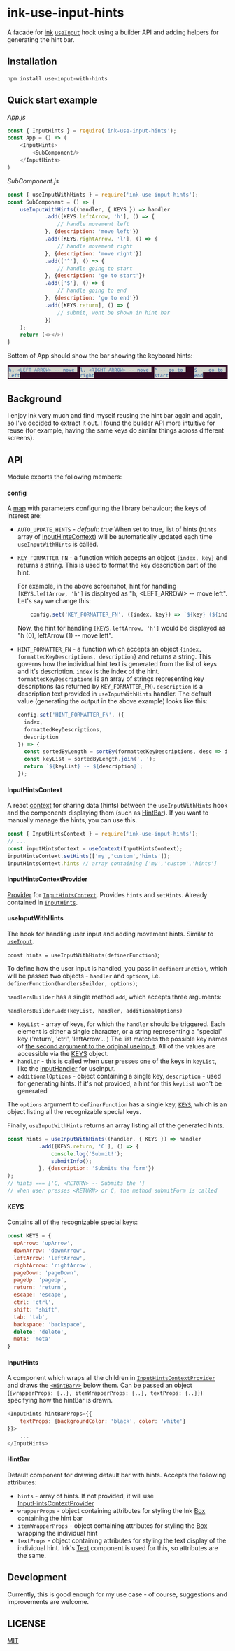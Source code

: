 # ink-use-input-hints

A facade for [ink](https://github.com/vadimdemedes/ink) [`useInput`](https://github.com/vadimdemedes/ink#useinputinputhandler-options) hook using a builder API and adding helpers for generating the hint bar.

## Installation 

    npm install use-input-with-hints

## Quick start example

_App.js_
```javascript
const { InputHints } = require('ink-use-input-hints');
const App = () => (
    <InputHints>
        <SubComponent/>
    </InputHints>
)
```
_SubComponent.js_    
```javascript
const { useInputWithHints } = require('ink-use-input-hints');
const SubComponent = () => {     
    useInputWithHints((handler, { KEYS }) => handler
            .add([KEYS.leftArrow, 'h'], () => {
                // handle movement left
            }, {description: 'move left'})
            .add([KEYS.rightArrow, 'l'], () => {
                // handle movement right
            }, {description: 'move right'})
            .add(['^'], () => {
                // handle going to start
            }, {description: 'go to start'})
            .add(['$'], () => {
                // handle going to end
            }, {description: 'go to end'})
            .add([KEYS.return], () => {
                // submit, wont be shown in hint bar
            }) 
    );
    return (<></>)
}
```

Bottom of App should show the bar showing the keyboard hints:

![Screenshot](./media/screenshot.png)

## Background
I enjoy Ink very much and find myself reusing the hint bar again and again, so I've decided to extract it out.
I found the builder API more intuitive for reuse (for example, having the same keys do similar things across different screens). 

## API

Module exports the following members: 

#### config
A [map](https://developer.mozilla.org/en-US/docs/Web/JavaScript/Reference/Global_Objects/Map) with parameters configuring the library behaviour; the keys of interest are: 
    
- `AUTO_UPDATE_HINTS` - _default: true_ When set to true, list of hints (`hints` array of [InputHintsContext](#InputHintsContext)) will be automatically updated each time `useInputWithHints` is called.
- `KEY_FORMATTER_FN` - a function which accepts an object `{index, key}` and returns a string. This is used to format the key description part of the hint.
  
    For example, in the above screenshot, hint for handling `[KEYS.leftArrow, 'h']` is displayed as "h, <LEFT_ARROW> -- move left". Let's say we change this:
    ```Javascript
        config.set('KEY_FORMATTER_FN', ({index, key}) => `${key} (${index+1})`)
  ``` 
    Now, the hint for handling `[KEYS.leftArrow, 'h']` would be displayed as "h (0), leftArrow (1) -- move left". 
- `HINT_FORMATTER_FN` - a function which accepts an object `{index, formattedKeyDescriptions, description}` and returns a string. This governs how the individual hint text is generated from the list of keys and it's description. `index` is the index of the hint. `formattedKeyDescriptions` is an array of strings representing key descriptions (as returned by `KEY_FORMATTER_FN`). `description` is a description text provided in `useInputWithHints` handler. The default value (generating the output in the above example) looks like this:
    ```javascript
    config.set('HINT_FORMATTER_FN', ({
      index,
      formattedKeyDescriptions,
      description
    }) => {
      const sortedByLength = sortBy(formattedKeyDescriptions, desc => desc.length);
      const keyList = sortedByLength.join(', ');
      return `${keyList} -- ${description}`;
    });
    ```

#### InputHintsContext

A react [context](https://reactjs.org/docs/context.html) for sharing data (hints) between the `useInputWithHints` hook and the components displaying them (such as [HintBar](#HintBar)).
If you want to manually manage the hints, you can use this.

```javascript
const { InputHintsContext } = require('ink-use-input-hints');
// ...
const inputHintsContext = useContext(InputHintsContext);
inputHintsContext.setHints(['my','custom','hints']);
inputHintsContext.hints // array containing ['my','custom','hints']
```
#### InputHintsContextProvider

[Provider](https://reactjs.org/docs/context.html#contextprovider) for  [`InputHintsContext`](#InputHintsContext). Provides `hints` and `setHints`. Already contained in [`InputHints`](#InputHints).

#### useInputWithHints

The hook for handling user input and adding movement hints. Similar to [`useInput`](https://github.com/vadimdemedes/ink#useinputinputhandler-options).

`const hints = useInputWithHints(definerFunction)`;

To define how the user input is handled, you pass in `definerFunction`, which will be passed two objects - 
`handler` and `options`, i.e. `definerFunction(handlersBuilder, options)`;

`handlersBuilder` has a single method `add`, which accepts three arguments:

`
handlersBuilder.add(keyList, handler, additionalOptions)
`

  - `keyList` - array of keys, for which the `handler` should be triggered. Each element is either a single character, or a string representing a "special" key ('return', 'ctrl', 'leftArrow'.. ) The list matches the possible key names of [the second argument to the original useInput](https://github.com/vadimdemedes/ink#key). All of the values are accessible via the [KEYS](#KEYS) object. 
  - `handler` - this is called when user presses one of the keys in `keyList`, like the [inputHandler](https://github.com/vadimdemedes/ink#useinputinputhandler-options) for useInput.
  - `additionalOptions` - object containing a single key, `description` - used for generating hints. If it's not provided, a hint for this `keyList` won't be generated 
  
The `options` argument to `definerFunction` has a single key, [`KEYS`](#KEYS), which is an object listing all the recognizable special keys. 

Finally, `useInputWithHints` returns an array listing all of the generated hints.

```javascript
const hints = useInputWithHints((handler, { KEYS }) => handler
          .add([KEYS.return, 'C'], () => {
              console.log('Submit!');
              submitInfo();
          }, {description: 'Submits the form'})
);
// hints === ['C, <RETURN> -- Submits the ']
// when user presses <RETURN> or C, the method submitForm is called
```
#### KEYS

Contains all of the recognizable special keys:
```javascript
const KEYS = {
  upArrow: 'upArrow',
  downArrow: 'downArrow',
  leftArrow: 'leftArrow',
  rightArrow: 'rightArrow',
  pageDown: 'pageDown',
  pageUp: 'pageUp',
  return: 'return',
  escape: 'escape',
  ctrl: 'ctrl',
  shift: 'shift',
  tab: 'tab',
  backspace: 'backspace',
  delete: 'delete',
  meta: 'meta'
}  
```

#### InputHints

A component which wraps all the children in [`InputHintsContextProvider`](#InputHintsContextProvider) and draws the [`<HintBar/>`](#HintBar) below them. 
Can be passed an object (`{wrapperProps: {..}, itemWrapperProps: {..}, textProps: {..}}`) specifying how the hintBar is drawn.

```javascript
<InputHints hintBarProps={{
    textProps: {backgroundColor: 'black', color: 'white'}
}}>
    ...
</InputHints>

```

#### HintBar
Default component for drawing default bar with hints. Accepts the following attributes:

  - `hints` - array of hints. If not provided, it will use [InputHintsContextProvider](#InputHintsContextProvider)
  - `wrapperProps` - object containing attributes for styling the Ink [Box](https://github.com/vadimdemedes/ink#text) containing the hint bar
  - `itemWrapperProps` - object containing attributes for styling the [Box](https://github.com/vadimdemedes/ink#text) wrapping the individual hint
  - `textProps` - object containing attributes for styling the text display of the individual hint. Ink's [Text](https://github.com/vadimdemedes/ink#text) component is used for this, so attributes are the same.

## Development

Currently, this is good enough for my use case - of course, suggestions and improvements are welcome.

## LICENSE

[MIT](LICENSE)
